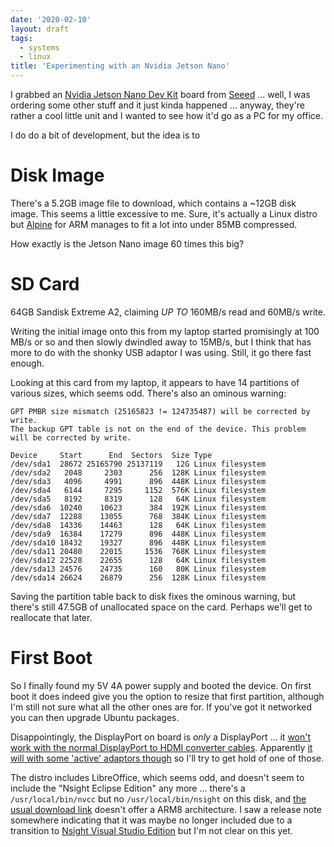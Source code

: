 ```yaml
---
date: '2020-02-10'
layout: draft
tags:
  - systems
  - linux
title: 'Experimenting with an Nvidia Jetson Nano'
---
```


I grabbed an [Nvidia Jetson Nano Dev Kit](https://developer.nvidia.com/embedded/learn/get-started-jetson-nano-devkit) board from
[Seeed](https://www.seeedstudio.com/NVIDIA-Jetson-Nano-Development-Kit-p-2916.html) ...
well, I was ordering some other stuff and it just kinda happened ... 
anyway, they're rather a cool little unit and I wanted to see how it'd go as a PC for my office.

I do do a bit of development, but the idea is to 

# Disk Image

There's a 5.2GB image file to download, which contains a ~12GB disk image.
This seems a little excessive to me.
Sure, it's actually a Linux distro but [Alpine](https://www.alpinelinux.org/)
for ARM manages to fit a lot into under 85MB compressed.

How exactly is the Jetson Nano image 60 times this big?

# SD Card

64GB Sandisk Extreme A2, claiming *UP TO* 160MB/s read and 60MB/s write.

Writing the initial image onto this from my laptop started promisingly at 100 MB/s or so and
then slowly dwindled away to 15MB/s, but I think that has more to do with the shonky USB 
adaptor I was using.   Still, it go there fast enough.

Looking at this card from my laptop, it appears to have 14 partitions of various sizes,
which seems odd.  There's also an ominous warning:

```
GPT PMBR size mismatch (25165823 != 124735487) will be corrected by write.
The backup GPT table is not on the end of the device. This problem will be corrected by write.

Device     Start      End  Sectors  Size Type
/dev/sda1  28672 25165790 25137119   12G Linux filesystem
/dev/sda2   2048     2303      256  128K Linux filesystem
/dev/sda3   4096     4991      896  448K Linux filesystem
/dev/sda4   6144     7295     1152  576K Linux filesystem
/dev/sda5   8192     8319      128   64K Linux filesystem
/dev/sda6  10240    10623      384  192K Linux filesystem
/dev/sda7  12288    13055      768  384K Linux filesystem
/dev/sda8  14336    14463      128   64K Linux filesystem
/dev/sda9  16384    17279      896  448K Linux filesystem
/dev/sda10 18432    19327      896  448K Linux filesystem
/dev/sda11 20480    22015     1536  768K Linux filesystem
/dev/sda12 22528    22655      128   64K Linux filesystem
/dev/sda13 24576    24735      160   80K Linux filesystem
/dev/sda14 26624    26879      256  128K Linux filesystem
```

Saving the partition table back to disk fixes the ominous warning, but there's still 47.5GB
of unallocated space on the card. Perhaps we'll get to reallocate that later.

# First Boot

So I finally found my 5V 4A power supply and booted the device.
On first boot it does indeed give you the option to resize that first partition,
although I'm still not sure what all the other ones are for.
If you've got it networked you can then upgrade Ubuntu packages.

Disappointingly, the DisplayPort on board is *only* a DisplayPort ...
it [won't work with the normal DisplayPort to HDMI converter cables](https://developer.nvidia.com/embedded/learn/get-started-jetson-nano-devkit#troubleshooting).
Apparently [it will with some 'active' adaptors though](https://devtalk.nvidia.com/default/topic/1049356/jetson-nano/dual-simultaneous-monitors/2)
so I'll try to get hold of one of those.

The distro includes LibreOffice, which seems odd, and doesn't seem to
include the "Nsight Eclipse Edition" any more ... there's a `/usr/local/bin/nvcc`
but no `/usr/local/bin/nsight` on this disk, and
[the usual download link](https://developer.nvidia.com/cuda-downloads?target_os=Linux)
doesn't offer a ARM8 architecture.
I saw a release note somewhere indicating that it was maybe no longer included due
to a transition to
[Nsight Visual Studio Edition](https://developer.nvidia.com/nsight-visual-studio-edition)
but I'm not clear on this yet.



